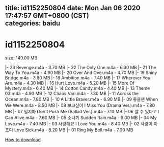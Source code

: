 
title: id1152250804
date: Mon Jan 06 2020 17:47:57 GMT+0800 (CST)    
categories: baidu
---

# id1152250804
size: 149.00 MB
 
 
|- 23 Revenge.m4a - 3.70 MB
|- 22 The Only One.m4a - 6.30 MB
|- 21 The Way To You.m4a - 4.90 MB
|- 20 Over And Over.m4a - 4.70 MB
|- 19 Shiny Bridge.m4a - 3.80 MB
|- 18 Ambition.m4a - 7.40 MB
|- 17 Wherever You Are.m4a - 4.30 MB
|- 16 Hurt Love.m4a - 5.20 MB
|- 15 More Of Mystery.m4a - 6.40 MB
|- 14 Cotton Candy.m4a - 4.40 MB
|- 13 Theme 03.m4a - 4.90 MB
|- 12 Chaos Vari.m4a - 7.30 MB
|- 11 Across the Ocean.m4a - 7.80 MB
|- 10 A Little Braver.m4a - 6.90 MB
|- 09 좋을땐 When We Were.m4a - 8.50 MB
|- 08 보고싶어 I Miss You (Drama Ver.).m4a - 7.80 MB
|- 07 밀지마 Don't Push Me (Ballad Ver.).m4a - 7.10 MB
|- 06 살 수 있다고 I Can Alive.m4a - 7.60 MB
|- 05 소나기 Sudden Rain.m4a - 9.00 MB
|- 04 My Love.m4a - 7.40 MB
|- 03 사랑해요 I Love You.m4a - 8.40 MB
|- 02 사랑이 아프다 Love Sick.m4a - 8.20 MB
|- 01 Ring My Bell.m4a - 7.00 MB

[How to download](https://bpcam.bemobtrk.com/go/2ceec3aa-1ca2-46d6-b9ff-aaa5c184517c?jno=2671)